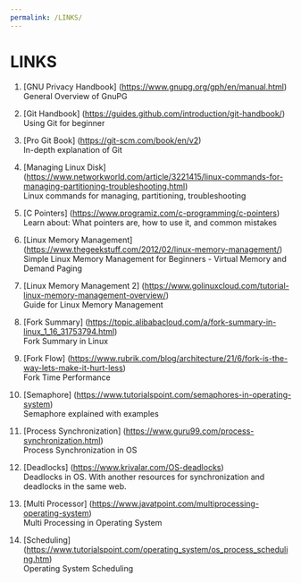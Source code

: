 ```yaml
---
permalink: /LINKS/
---
```


# LINKS

1. [GNU Privacy Handbook] (https://www.gnupg.org/gph/en/manual.html)<br>
General Overview of GnuPG

2. [Git Handbook] (https://guides.github.com/introduction/git-handbook/)<br>
Using Git for beginner

3. [Pro Git Book] (https://git-scm.com/book/en/v2)<br>
In-depth explanation of Git

4. [Managing Linux Disk] (https://www.networkworld.com/article/3221415/linux-commands-for-managing-partitioning-troubleshooting.html)<br>
Linux commands for managing, partitioning, troubleshooting

5. [C Pointers] (https://www.programiz.com/c-programming/c-pointers)<br>
Learn about: What pointers are, how to use it, and common mistakes

6. [Linux Memory Management] (https://www.thegeekstuff.com/2012/02/linux-memory-management/)<br>
Simple Linux Memory Management for Beginners - Virtual Memory and Demand Paging

7. [Linux Memory Management 2] (https://www.golinuxcloud.com/tutorial-linux-memory-management-overview/)<br>
Guide for Linux Memory Management

8. [Fork Summary] (https://topic.alibabacloud.com/a/fork-summary-in-linux_1_16_31753794.html)<br>
Fork Summary in Linux

9. [Fork Flow] (https://www.rubrik.com/blog/architecture/21/6/fork-is-the-way-lets-make-it-hurt-less)<br>
Fork Time Performance

10. [Semaphore] (https://www.tutorialspoint.com/semaphores-in-operating-system)<br>
Semaphore explained with examples

11. [Process Synchronization] (https://www.guru99.com/process-synchronization.html)<br>
Process Synchronization in OS

12. [Deadlocks] (https://www.krivalar.com/OS-deadlocks)<br>
Deadlocks in OS. With another resources for synchronization and deadlocks in the same web.

13. [Multi Processor] (https://www.javatpoint.com/multiprocessing-operating-system) <br>
Multi Processing in Operating System

14. [Scheduling] (https://www.tutorialspoint.com/operating_system/os_process_scheduling.htm) <br>
Operating System Scheduling
